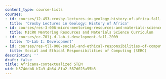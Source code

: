 ```yaml
---
content_type: course-lists
courses:
- id: courses/12-453-crosby-lectures-in-geology-history-of-africa-fall-2005
  title: 'Crosby Lectures in Geology: History of Africa'
- id: courses/res-3-006-micro-mentoring-resources-and-materials-science-curriculum-spring-2021
  title: MICRO Mentoring Resources and Materials Science Curriculum
- id: courses/ec-701j-d-lab-i-development-fall-2009
  title: 'D-Lab I: Development'
- id: courses/res-tll-008-social-and-ethical-responsibilities-of-computing-serc
  title: Social and Ethical Responsibilities of Computing (SERC)
description: ''
draft: false
title: Africana-contextualized STEM
uid: b374ddb8-b7a9-4b64-8fa2-567d023a55b3
---
```

